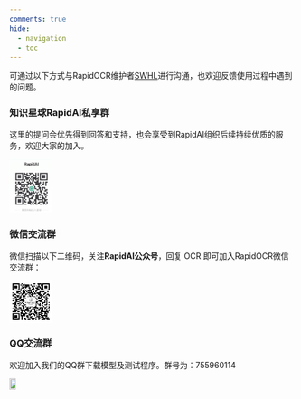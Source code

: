 ```yaml
---
comments: true
hide:
  - navigation
  - toc
---
```


可通过以下方式与RapidOCR维护者[SWHL](https://github.com/SWHL)进行沟通，也欢迎反馈使用过程中遇到的问题。

### 知识星球RapidAI私享群
这里的提问会优先得到回答和支持，也会享受到RapidAI组织后续持续优质的服务，欢迎大家的加入。

<div align="left">
    <img src="https://raw.githubusercontent.com/RapidAI/.github/main/assets/KnowledgePlanet.jpg" width="15%" height="15%">
</div>

### 微信交流群
微信扫描以下二维码，关注**RapidAI公众号**，回复 OCR 即可加入RapidOCR微信交流群：
<div align="left">
    <img src="https://raw.githubusercontent.com/RapidAI/.github/main/assets/RapidAI_WeChatAccount.jpg" width="15%" height="15%" align="center">
</div>

### QQ交流群
欢迎加入我们的QQ群下载模型及测试程序。群号为：755960114

<div align="lef">
    <img src="https://github.com/RapidAI/RapidOCR/releases/download/v1.1.0/qq_group2.png" width="15%" height="15%" align="center">
</div>


